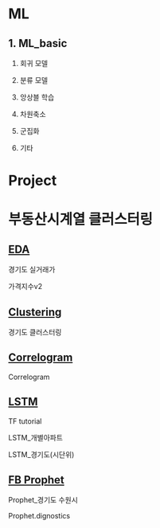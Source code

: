 # ML

## 1. ML_basic
1. 회귀 모델

2. 분류 모델

3. 앙상블 학습

4. 차원축소

5. 군집화

6. 기타

# Project

# 부동산시계열 클러스터링
## [EDA](https://github.com/htright/ML/tree/master/Project/%EB%B6%80%EB%8F%99%EC%82%B0%EC%8B%9C%EA%B3%84%EC%97%B4%20%ED%81%B4%EB%9F%AC%EC%8A%A4%ED%84%B0%EB%A7%81/EDA)
경기도 실거래가

가격지수v2

## [Clustering](https://github.com/htright/ML/tree/master/Project/%EB%B6%80%EB%8F%99%EC%82%B0%EC%8B%9C%EA%B3%84%EC%97%B4%20%ED%81%B4%EB%9F%AC%EC%8A%A4%ED%84%B0%EB%A7%81/Clustering)
경기도 클러스터링

## [Correlogram](https://github.com/htright/ML/tree/master/Project/%EB%B6%80%EB%8F%99%EC%82%B0%EC%8B%9C%EA%B3%84%EC%97%B4%20%ED%81%B4%EB%9F%AC%EC%8A%A4%ED%84%B0%EB%A7%81/Correlogram)
Correlogram

## [LSTM](https://github.com/htright/ML/tree/master/Project/%EB%B6%80%EB%8F%99%EC%82%B0%EC%8B%9C%EA%B3%84%EC%97%B4%20%ED%81%B4%EB%9F%AC%EC%8A%A4%ED%84%B0%EB%A7%81/LSTM)
TF tutorial

LSTM_개별아파트

LSTM_경기도(시단위)

## [FB Prophet](https://github.com/htright/ML/tree/master/Project/%EB%B6%80%EB%8F%99%EC%82%B0%EC%8B%9C%EA%B3%84%EC%97%B4%20%ED%81%B4%EB%9F%AC%EC%8A%A4%ED%84%B0%EB%A7%81/Prophet)

Prophet_경기도 수원시

Prophet.dignostics